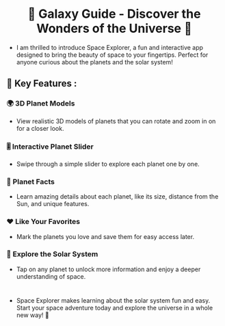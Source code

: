 

<h1 align="center"> 🌌 Galaxy Guide - Discover the Wonders of the Universe 🌌 </h1>

- I am thrilled to introduce Space Explorer, a fun and interactive app designed to bring the beauty of space to your fingertips. Perfect for anyone curious about the planets and the solar system!

## 🚀 Key Features :

### 🌍 3D Planet Models
- View realistic 3D models of planets that you can rotate and zoom in on for a closer look.

### 🎚️ Interactive Planet Slider
- Swipe through a simple slider to explore each planet one by one.

### 📝 Planet Facts
- Learn amazing details about each planet, like its size, distance from the Sun, and unique features.

### ❤️ Like Your Favorites
- Mark the planets you love and save them for easy access later.

### 🌌 Explore the Solar System
- Tap on any planet to unlock more information and enjoy a deeper understanding of space.

<h1 align="left"></h1>

- Space Explorer makes learning about the solar system fun and easy. Start your space adventure today and explore the universe in a whole new way! 🚀
